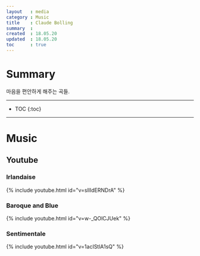 ```yaml
---
layout   : media
category : Music
title    : Claude Bolling
summary  : 
created  : 18.05.20
updated  : 18.05.20
toc      : true
---
```


# Summary

마음을 편안하게 해주는 곡들.

* * *

* TOC
 {:toc}

* * *

# Music

## Youtube

### Irlandaise

{% include youtube.html id="v=sllIdERNDrA" %}

### Baroque and Blue

{% include youtube.html id="v=w-_QOlCJUek" %}

### Sentimentale

{% include youtube.html id="v=1acIStlA1sQ" %}